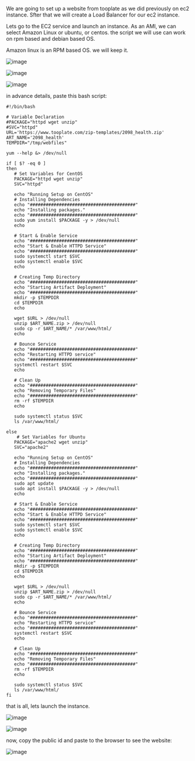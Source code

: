 We are going to set up  a website from tooplate as we did previously on ec2 instance.
Sfter that we will create a Load Balancer for our ec2 instance.

Lets go to the EC2 service and launch an instance. As an AMI, we can select Amazon Linux or ubuntu, or centos. the script we will use can work on rpm based and debian based OS.

Amazon linux is an RPM based OS. we will keep it.

![image](https://github.com/bengisugelin/DevOps/assets/113550043/c039cf11-cd6f-4071-ba55-737367a8f2b2)

![image](https://github.com/bengisugelin/DevOps/assets/113550043/c217f061-51b0-4148-b741-f6d5b15c2dc7)

![image](https://github.com/bengisugelin/DevOps/assets/113550043/665a5c3e-8440-4688-91f7-27ee7c46d364)

in advance details, paste this bash script:

```
#!/bin/bash

# Variable Declaration
#PACKAGE="httpd wget unzip"
#SVC="httpd"
URL='https://www.tooplate.com/zip-templates/2098_health.zip'
ART_NAME='2098_health'
TEMPDIR="/tmp/webfiles"

yum --help &> /dev/null

if [ $? -eq 0 ]
then
   # Set Variables for CentOS
   PACKAGE="httpd wget unzip"
   SVC="httpd"

   echo "Running Setup on CentOS"
   # Installing Dependencies
   echo "########################################"
   echo "Installing packages."
   echo "########################################"
   sudo yum install $PACKAGE -y > /dev/null
   echo

   # Start & Enable Service
   echo "########################################"
   echo "Start & Enable HTTPD Service"
   echo "########################################"
   sudo systemctl start $SVC
   sudo systemctl enable $SVC
   echo

   # Creating Temp Directory
   echo "########################################"
   echo "Starting Artifact Deployment"
   echo "########################################"
   mkdir -p $TEMPDIR
   cd $TEMPDIR
   echo

   wget $URL > /dev/null
   unzip $ART_NAME.zip > /dev/null
   sudo cp -r $ART_NAME/* /var/www/html/
   echo

   # Bounce Service
   echo "########################################"
   echo "Restarting HTTPD service"
   echo "########################################"
   systemctl restart $SVC
   echo

   # Clean Up
   echo "########################################"
   echo "Removing Temporary Files"
   echo "########################################"
   rm -rf $TEMPDIR
   echo

   sudo systemctl status $SVC
   ls /var/www/html/

else
    # Set Variables for Ubuntu
   PACKAGE="apache2 wget unzip"
   SVC="apache2"

   echo "Running Setup on CentOS"
   # Installing Dependencies
   echo "########################################"
   echo "Installing packages."
   echo "########################################"
   sudo apt update
   sudo apt install $PACKAGE -y > /dev/null
   echo

   # Start & Enable Service
   echo "########################################"
   echo "Start & Enable HTTPD Service"
   echo "########################################"
   sudo systemctl start $SVC
   sudo systemctl enable $SVC
   echo

   # Creating Temp Directory
   echo "########################################"
   echo "Starting Artifact Deployment"
   echo "########################################"
   mkdir -p $TEMPDIR
   cd $TEMPDIR
   echo

   wget $URL > /dev/null
   unzip $ART_NAME.zip > /dev/null
   sudo cp -r $ART_NAME/* /var/www/html/
   echo

   # Bounce Service
   echo "########################################"
   echo "Restarting HTTPD service"
   echo "########################################"
   systemctl restart $SVC
   echo

   # Clean Up
   echo "########################################"
   echo "Removing Temporary Files"
   echo "########################################"
   rm -rf $TEMPDIR
   echo

   sudo systemctl status $SVC
   ls /var/www/html/
fi 
```


that is all, lets launch the instance.

![image](https://github.com/bengisugelin/DevOps/assets/113550043/5f39d820-a595-4f6b-af40-c6f228ad2213)

![image](https://github.com/bengisugelin/DevOps/assets/113550043/4d8d3d2f-9d48-41c2-934e-08fd55c41323)

now, copy the public id and paste to the browser to see the website:

![image](https://github.com/bengisugelin/DevOps/assets/113550043/4a2895bb-6173-4bc5-a759-9fe50374edd3)
